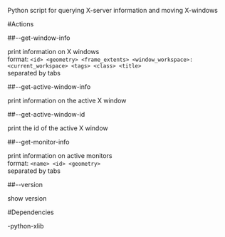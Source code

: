 Python script for querying X-server information and moving X-windows

#Actions

##--get-window-info

print information on X windows  
format: `<id> <geometry> <frame_extents> <window_workspace>:<current_workspace> <tags> <class> <title>`  
separated by tabs

##--get-active-window-info

print information on the active X window

##--get-active-window-id

print the id of the active X window

##--get-monitor-info

print information on active monitors  
format: `<name> <id> <geometry>`  
separated by tabs

##--version

show version


#Dependencies

-python-xlib
